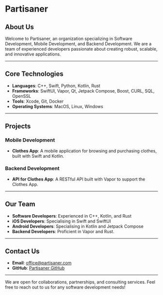 # Partisaner

## About Us

Welcome to Partisaner, an organization specializing in Software Development, Mobile Development, and Backend Development. We are a team of experienced developers passionate about creating robust, scalable, and innovative applications.

---

## Core Technologies

- **Languages**: C++, Swift, Python, Kotlin, Rust
- **Frameworks**: SwiftUI, Vapor, Qt, Jetpack Compose, Boost, CURL, SQL, OpenSSL
- **Tools**: Xcode, Git, Docker
- **Operating Systems**: MacOS, Linux, Windows

---

## Projects

### Mobile Development

- **Clothes App**: A mobile application for browsing and purchasing clothes, built with Swift and Kotlin.

### Backend Development

- **API for Clothes App**: A RESTful API built with Vapor to support the Clothes App.

---

## Our Team

- **Software Developers**: Experienced in C++, Kotlin, and Rust
- **iOS Developers**: Specialising in Swift and SwiftUI 
- **Android Developers**: Specialising in Kotlin and Jetpack Compose
- **Backend Developers**: Proficient in Vapor and Rust.

---

## Contact Us

- **Email**: [office@partisaner.com](mailto:office@partisaner.com)
- **GitHub**: [Partisaner GitHub](https://github.com/Partisaner)

---

We are open for collaborations, partnerships, and consulting services. Feel free to reach out to us for any software development needs!

